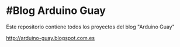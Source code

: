 #Blog Arduino Guay
==========================

Este repositorio contiene todos los proyectos del blog "Arduino Guay"

http://arduino-guay.blogspot.com.es

